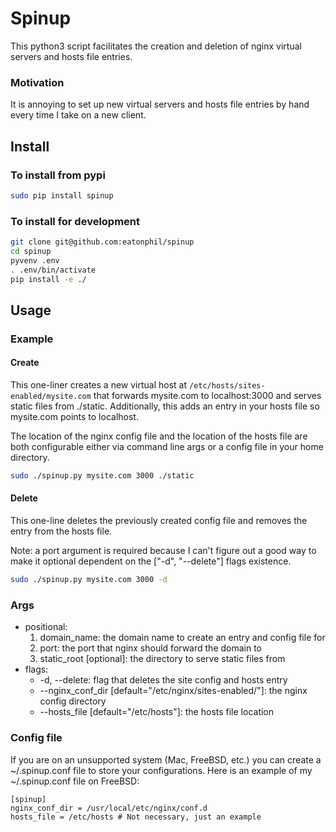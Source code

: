 # Spinup

This python3 script facilitates the creation and deletion of nginx virtual servers
and hosts file entries.

### Motivation

It is annoying to set up new virtual servers and hosts file entries by hand
every time I take on a new client.

## Install

### To install from pypi

```bash
sudo pip install spinup
```

### To install for development

```bash
git clone git@github.com:eatonphil/spinup
cd spinup
pyvenv .env
. .env/bin/activate
pip install -e ./
```

## Usage

### Example

#### Create

This one-liner creates a new virtual host at `/etc/hosts/sites-enabled/mysite.com`
that forwards mysite.com to localhost:3000 and serves static files from ./static.
Additionally, this adds an entry in your hosts file so mysite.com points to
localhost.

The location of the nginx config file and the location of the hosts file are
both configurable either via command line args or a config file in your home
directory.

```bash
sudo ./spinup.py mysite.com 3000 ./static
```

#### Delete

This one-line deletes the previously created config file and removes the entry
from the hosts file.

Note: a port argument is required because I can't figure out a good way to
make it optional dependent on the ["-d", "--delete"] flags existence.

```bash
sudo ./spinup.py mysite.com 3000 -d
```

### Args

* positional:
    1. domain_name: the domain name to create an entry and config file for
    2. port: the port that nginx should forward the domain to
    3. static_root [optional]: the directory to serve static files from
* flags:
    * -d, --delete: flag that deletes the site config and hosts entry
    * --nginx_conf_dir [default="/etc/nginx/sites-enabled/"]: the nginx config directory
    * --hosts_file [default="/etc/hosts"]: the hosts file location

### Config file

If you are on an unsupported system (Mac, FreeBSD, etc.) you can create a
~/.spinup.conf file to store your configurations. Here is an example of my
~/.spinup.conf file on FreeBSD:

```
[spinup]
nginx_conf_dir = /usr/local/etc/nginx/conf.d
hosts_file = /etc/hosts # Not necessary, just an example
```
